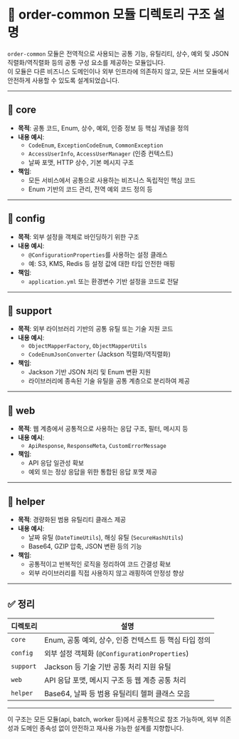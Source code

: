 # 📁 order-common 모듈 디렉토리 구조 설명

`order-common` 모듈은 전역적으로 사용되는 공통 기능, 유틸리티, 상수, 예외 및 JSON 직렬화/역직렬화 등의 공통 구성 요소를 제공하는 모듈입니다.  
이 모듈은 다른 비즈니스 도메인이나 외부 인프라에 의존하지 않고, 모든 서브 모듈에서 안전하게 사용할 수 있도록 설계되었습니다.

---

## 📂 core

- **목적**: 공통 코드, Enum, 상수, 예외, 인증 정보 등 핵심 개념을 정의
- **내용 예시**:
    - `CodeEnum`, `ExceptionCodeEnum`, `CommonException`
    - `AccessUserInfo`, `AccessUserManager` (인증 컨텍스트)
    - 날짜 포맷, HTTP 상수, 기본 메시지 구조
- **책임**:
    - 모든 서비스에서 공통으로 사용하는 비즈니스 독립적인 핵심 코드
    - Enum 기반의 코드 관리, 전역 예외 코드 정의 등

---

## 📂 config

- **목적**: 외부 설정을 객체로 바인딩하기 위한 구조
- **내용 예시**:
    - `@ConfigurationProperties`를 사용하는 설정 클래스
    - 예: S3, KMS, Redis 등 설정 값에 대한 타입 안전한 매핑
- **책임**:
    - `application.yml` 또는 환경변수 기반 설정을 코드로 전달

---

## 📂 support

- **목적**: 외부 라이브러리 기반의 공통 유틸 또는 기술 지원 코드
- **내용 예시**:
    - `ObjectMapperFactory`, `ObjectMapperUtils`
    - `CodeEnumJsonConverter` (Jackson 직렬화/역직렬화)
- **책임**:
    - Jackson 기반 JSON 처리 및 Enum 변환 지원
    - 라이브러리에 종속된 기술 유틸을 공통 계층으로 분리하여 제공

---

## 📂 web

- **목적**: 웹 계층에서 공통적으로 사용하는 응답 구조, 필터, 메시지 등
- **내용 예시**:
    - `ApiResponse`, `ResponseMeta`, `CustomErrorMessage`
- **책임**:
    - API 응답 일관성 확보
    - 예외 또는 정상 응답을 위한 통합된 응답 포맷 제공

---

## 📂 helper

- **목적**: 경량화된 범용 유틸리티 클래스 제공
- **내용 예시**:
    - 날짜 유틸 (`DateTimeUtils`), 해싱 유틸 (`SecureHashUtils`)
    - Base64, GZIP 압축, JSON 변환 등의 기능
- **책임**:
    - 공통적이고 반복적인 로직을 정리하여 코드 간결성 확보
    - 외부 라이브러리를 직접 사용하지 않고 래핑하여 안정성 향상

---

## ✅ 정리

| 디렉토리 | 설명 |
|----------|------|
| `core`   | Enum, 공통 예외, 상수, 인증 컨텍스트 등 핵심 타입 정의 |
| `config` | 외부 설정 객체화 (`@ConfigurationProperties`) |
| `support`| Jackson 등 기술 기반 공통 처리 지원 유틸 |
| `web`    | API 응답 포맷, 메시지 구조 등 웹 계층 공통 처리 |
| `helper` | Base64, 날짜 등 범용 유틸리티 헬퍼 클래스 모음 |

---

이 구조는 모든 모듈(api, batch, worker 등)에서 공통적으로 참조 가능하며, 외부 의존성과 도메인 종속성 없이 안전하고 재사용 가능한 설계를 지향합니다.
